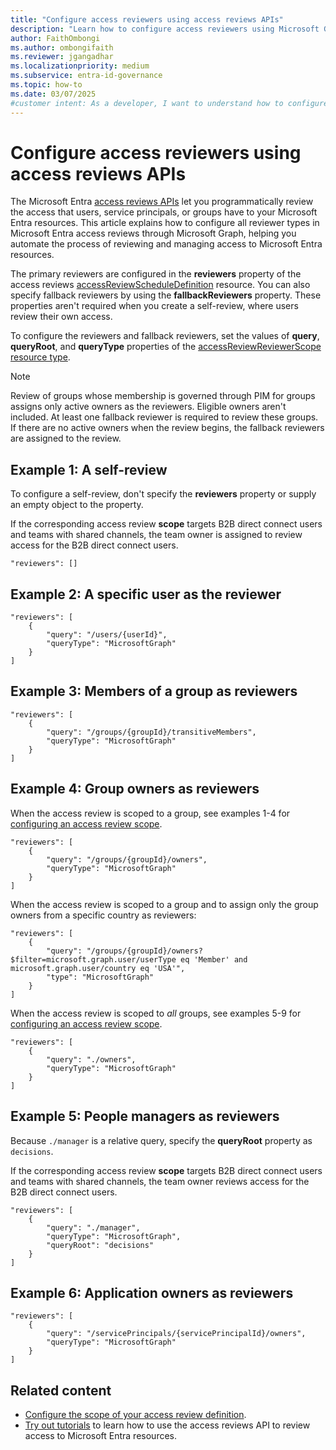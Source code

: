 ```yaml
---
title: "Configure access reviewers using access reviews APIs"
description: "Learn how to configure access reviewers using Microsoft Graph APIs to automate the process of reviewing and managing access to Microsoft Entra resources"
author: FaithOmbongi
ms.author: ombongifaith
ms.reviewer: jgangadhar
ms.localizationpriority: medium
ms.subservice: entra-id-governance
ms.topic: how-to
ms.date: 03/07/2025
#customer intent: As a developer, I want to understand how to configure all reviewer types in Microsoft Entra access reviews through Microsoft Graph, so that I can automate the process of reviewing and managing access to Microsoft Entra resources.
---
```


# Configure access reviewers using access reviews APIs

The Microsoft Entra [access reviews APIs](/graph/api/resources/accessreviewsv2-overview) let you programmatically review the access that users, service principals, or groups have to your Microsoft Entra resources. This article explains how to configure all reviewer types in Microsoft Entra access reviews through Microsoft Graph, helping you automate the process of reviewing and managing access to Microsoft Entra resources.

The primary reviewers are configured in the **reviewers** property of the access reviews [accessReviewScheduleDefinition](/graph/api/resources/accessreviewscheduledefinition) resource. You can also specify fallback reviewers by using the **fallbackReviewers** property. These properties aren't required when you create a self-review, where users review their own access.

To configure the reviewers and fallback reviewers, set the values of **query**, **queryRoot**, and **queryType** properties of the [accessReviewReviewerScope resource type](/graph/api/resources/accessreviewreviewerscope).

> [!NOTE]
> Review of groups whose membership is governed through PIM for groups assigns only active owners as the reviewers. Eligible owners aren't included. At least one fallback reviewer is required to review these groups. If there are no active owners when the review begins, the fallback reviewers are assigned to the review.

## Example 1: A self-review

To configure a self-review, don't specify the **reviewers** property or supply an empty object to the property.

If the corresponding access review **scope** targets B2B direct connect users and teams with shared channels, the team owner is assigned to review access for the B2B direct connect users.

```http
"reviewers": []
```

## Example 2: A specific user as the reviewer

```http
"reviewers": [
    {
        "query": "/users/{userId}",
        "queryType": "MicrosoftGraph"
    }
]
```

## Example 3: Members of a group as reviewers

```http
"reviewers": [
    {
        "query": "/groups/{groupId}/transitiveMembers",
        "queryType": "MicrosoftGraph"
    }
]
```

## Example 4: Group owners as reviewers

When the access review is scoped to a group, see examples 1-4 for [configuring an access review scope](accessreviews-scope-concept.md).

```http
"reviewers": [
    {
        "query": "/groups/{groupId}/owners",
        "queryType": "MicrosoftGraph"
    }
]
```

When the access review is scoped to a group and to assign only the group owners from a specific country as reviewers:

```http
"reviewers": [
    {
        "query": "/groups/{groupId}/owners?$filter=microsoft.graph.user/userType eq 'Member' and microsoft.graph.user/country eq 'USA'",
        "type": "MicrosoftGraph"
    }
]
```

When the access review is scoped to *all* groups, see examples 5-9 for [configuring an access review scope](accessreviews-scope-concept.md).

```http
"reviewers": [
    {
        "query": "./owners",
        "queryType": "MicrosoftGraph"
    }
]
```

## Example 5: People managers as reviewers

Because `./manager` is a relative query, specify the **queryRoot** property as `decisions`.

If the corresponding access review **scope** targets B2B direct connect users and teams with shared channels, the team owner reviews access for the B2B direct connect users.

```http
"reviewers": [
    {
        "query": "./manager",
        "queryType": "MicrosoftGraph",
        "queryRoot": "decisions"
    }
]
```

## Example 6: Application owners as reviewers

```http
"reviewers": [
    {
        "query": "/servicePrincipals/{servicePrincipalId}/owners",
        "queryType": "MicrosoftGraph"
    }
]
```

## Related content

+ [Configure the scope of your access review definition](/graph/accessreviews-scope-concept).
+ [Try out tutorials](/graph/tutorial-accessreviews-securitygroup) to learn how to use the access reviews API to review access to Microsoft Entra resources.
